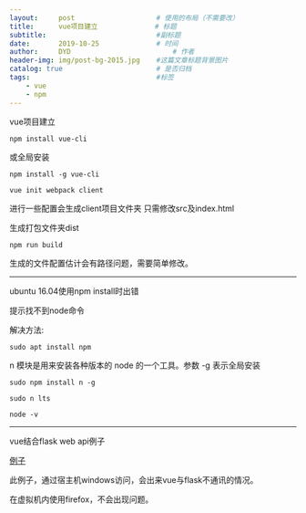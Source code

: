 ```yaml
---
layout:     post   				    # 使用的布局（不需要改）
title:      vue项目建立              # 标题
subtitle:                           #副标题
date:       2019-10-25 				# 时间
author:     DYD 						# 作者
header-img: img/post-bg-2015.jpg 	#这篇文章标题背景图片
catalog: true 						# 是否归档
tags:								#标签
    - vue
    - npm
---
```


vue项目建立

```shell
npm install vue-cli
```

或全局安装

```shell
npm install -g vue-cli
```


```shell
vue init webpack client
```

进行一些配置会生成client项目文件夹
只需修改src及index.html

生成打包文件夹dist

```shell
npm run build
```
生成的文件配置估计会有路径问题，需要简单修改。

---
ubuntu 16.04使用npm install时出错

提示找不到node命令

解决方法:
```shell
sudo apt install npm
```

n 模块是用来安装各种版本的 node 的一个工具。参数 -g 表示全局安装

```shell
sudo npm install n -g

sudo n lts

node -v
```

---
vue结合flask web api例子

[例子](https://juejin.im/post/5c1f7289f265da612e28a214#heading-27)

此例子，通过宿主机windows访问，会出来vue与flask不通讯的情况。

在虚拟机内使用firefox，不会出现问题。
